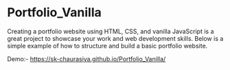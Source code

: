 # Portfolio_Vanilla
Creating a portfolio website using HTML, CSS, and vanilla JavaScript is a great project to showcase your work and web development skills. 
Below is a simple example of how to structure and build a basic portfolio website. 

Demo:- https://sk-chaurasiya.github.io/Portfolio_Vanilla/
